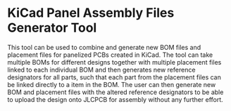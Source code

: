 # KiCad Panel Assembly Files Generator Tool
This tool can be used to combine and generate new BOM files and placement files for panelized PCBs created in KiCad. The tool can take multiple BOMs for different designs together with multiple placement files linked to each individual BOM and then generates new reference designators for all parts, such that each part from the placement files can be linked directly to a item in the BOM. The user can then generate new BOM and placement files with the altered reference designators to be able to upload the design onto JLCPCB for assembly without any further effort.
